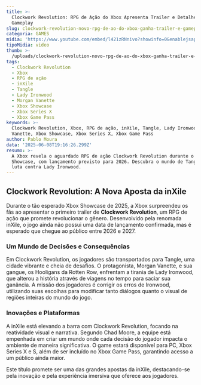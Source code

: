 ```yaml
---
title: >-
  Clockwork Revolution: RPG de Ação do Xbox Apresenta Trailer e Detalhes de
  Gameplay
slug: clockwork-revolution-novo-rpg-de-ao-do-xbox-ganha-trailer-e-gameplay
categoria: GAMES
midia: 'https://www.youtube.com/embed/l421zRNnivo?showinfo=0&enablejsapi=1'
tipoMidia: video
thumb: >-
  /uploads/clockwork-revolution-novo-rpg-de-ao-do-xbox-ganha-trailer-e-gameplay-thumb.png
tags:
  - Clockwork Revolution
  - Xbox
  - RPG de ação
  - inXile
  - Tangle
  - Lady Ironwood
  - Morgan Vanette
  - Xbox Showcase
  - Xbox Series X
  - Xbox Game Pass
keywords: >-
  Clockwork Revolution, Xbox, RPG de ação, inXile, Tangle, Lady Ironwood, Morgan
  Vanette, Xbox Showcase, Xbox Series X, Xbox Game Pass
author: Pablo Moura
data: '2025-06-08T19:16:26.299Z'
resumo: >-
  A Xbox revela o aguardado RPG de ação Clockwork Revolution durante o Xbox
  Showcase, com lançamento previsto para 2026. Descubra o mundo de Tangle e a
  luta contra Lady Ironwood.
---
```


## Clockwork Revolution: A Nova Aposta da inXile

Durante o tão esperado Xbox Showcase de 2025, a Xbox surpreendeu os fãs ao apresentar o primeiro trailer de **Clockwork Revolution**, um RPG de ação que promete revolucionar o gênero. Desenvolvido pela renomada inXile, o jogo ainda não possui uma data de lançamento confirmada, mas é esperado que chegue ao público entre 2026 e 2027.

### Um Mundo de Decisões e Consequências

Em Clockwork Revolution, os jogadores são transportados para Tangle, uma cidade vibrante e cheia de desafios. O protagonista, Morgan Vanette, e sua gangue, os Hooligans da Rotten Row, enfrentam a tirania de Lady Ironwood, que alterou a história através de viagens no tempo para saciar sua ganância. A missão dos jogadores é corrigir os erros de Ironwood, utilizando suas escolhas para modificar tanto diálogos quanto o visual de regiões inteiras do mundo do jogo.

### Inovações e Plataformas

A inXile está elevando a barra com Clockwork Revolution, focando na reatividade visual e narrativa. Segundo Chad Moore, a equipe está empenhada em criar um mundo onde cada decisão do jogador impacta o ambiente de maneira significativa. O game estará disponível para PC, Xbox Series X e S, além de ser incluído no Xbox Game Pass, garantindo acesso a um público ainda maior.

Este título promete ser uma das grandes apostas da inXile, destacando-se pela inovação e pela experiência imersiva que oferece aos jogadores.
